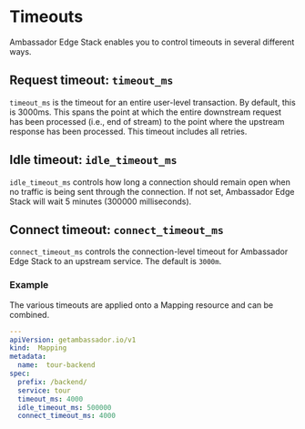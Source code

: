 # Timeouts

Ambassador Edge Stack enables you to control timeouts in several different ways.

## Request timeout: `timeout_ms`

`timeout_ms` is the timeout for an entire user-level transaction. By default, this is 3000ms. This spans the point at which the entire downstream request has been processed (i.e., end of stream) to the point where the upstream response has been processed. This timeout includes all retries.

## Idle timeout: `idle_timeout_ms`

`idle_timeout_ms` controls how long a connection should remain open when no traffic is being sent through the connection. If not set, Ambassador Edge Stack will wait 5 minutes (300000 milliseconds).

## Connect timeout: `connect_timeout_ms`

`connect_timeout_ms` controls the connection-level timeout for Ambassador Edge Stack to an upstream service. The default is `3000m`.

### Example

The various timeouts are applied onto a Mapping resource and can be combined.

```yaml
---
apiVersion: getambassador.io/v1
kind:  Mapping
metadata:
  name:  tour-backend
spec:
  prefix: /backend/
  service: tour
  timeout_ms: 4000
  idle_timeout_ms: 500000
  connect_timeout_ms: 4000
```